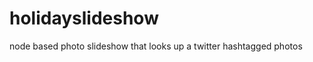 holidayslideshow
================

node based photo slideshow that looks up a twitter hashtagged photos
